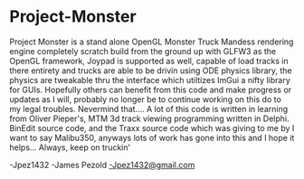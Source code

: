 # Project-Monster
Project Monster is a stand alone OpenGL Monster Truck Mandess rendering engine completely scratch build from the ground up with GLFW3 as the OpenGL framework, Joypad is supported as well, capable of load tracks in there entirety and trucks are able to be drivin using ODE physics library, the physics are tweakable thru the interface which utiltizes ImGui a nifty library for GUIs. Hopefully others can benefit from this code and make progress or updates as I will, probably no longer be to continue working on this do to my legal troubles. Nevermind that.... A lot of this code is written in learning from Oliver Pieper's, MTM 3d track viewing programming written in Delphi. BinEdit source code, and the Traxx source code which was giving to me by I want to say Malibu350, anyways lots of work has gone into this and I hope it helps... Always, keep on truckin'

-Jpez1432
-James Pezold
-Jpez1432@gmail.com

